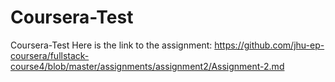 # Coursera-Test
Coursera-Test
Here is the link to the assignment: https://github.com/jhu-ep-coursera/fullstack-course4/blob/master/assignments/assignment2/Assignment-2.md
